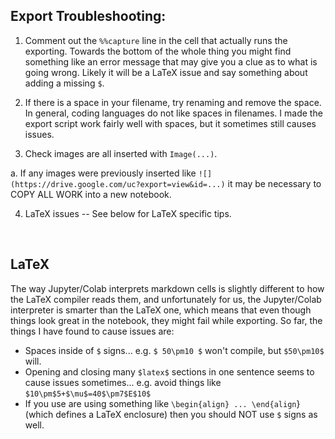 ## Export Troubleshooting:
1. Comment out the `%%capture` line in the cell that actually runs the exporting. Towards the bottom of the whole thing you might find something like an error message that may give you a clue as to what is going wrong. Likely it will be a LaTeX issue and say something about adding a missing `$`. 

2. If there is a space in your filename, try renaming and remove the space. In general, coding languages do not like spaces in filenames. I made the export script work fairly well with spaces, but it sometimes still causes issues.

3. Check images are all inserted with `Image(...)`. 

  a. If any images were previously inserted like `![](https://drive.google.com/uc?export=view&id=...)` it may be necessary to COPY ALL WORK into a new notebook.

4. LaTeX issues -- See below for LaTeX specific tips.

<br>

## LaTeX
The way Jupyter/Colab interprets markdown cells is slightly different to how the LaTeX compiler reads them, and unfortunately for us, the Jupyter/Colab interpreter is smarter than the LaTeX one, which means that even though things look great in the notebook, they might fail while exporting. 
So far, the things I have found to cause issues are:
* Spaces inside of `$` signs... e.g. `$ 50\pm10 $` won't compile, but `$50\pm10$` will. 
* Opening and closing many `$latex$` sections in one sentence seems to cause issues sometimes... e.g. avoid things like `$10\pm$5+$\mu$=40$\pm7$E$10$`
* If you use are using something like `\begin{align} ... \end{align`} (which defines a LaTeX enclosure) then you should NOT use `$` signs as well.
